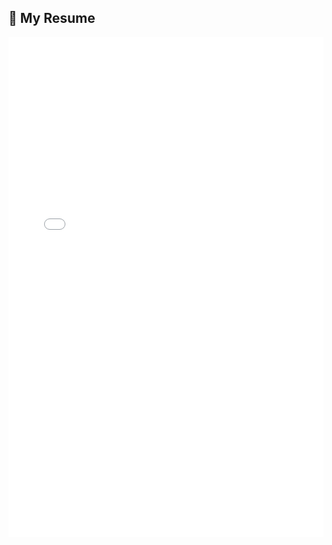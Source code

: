 <h2>📄 My Resume</h2>
<iframe src="/assets/resume_fatimaa.pdf" width="100%" height="800px" style="border: none;">
  This browser does not support PDFs. Please download the PDF to view it: 
  <a href="/assets/resume_fatimaa.pdf">Download PDF</a>
</iframe>
